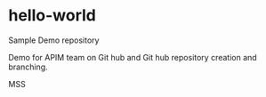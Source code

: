 # hello-world
Sample Demo repository

Demo for APIM team on Git hub and Git hub repository creation and branching.

MSS 
